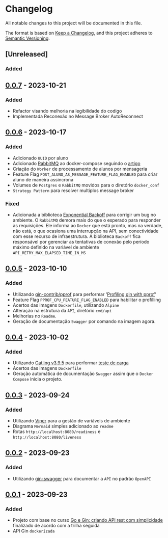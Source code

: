 # Changelog

All notable changes to this project will be documented in this file.

The format is based on [Keep a Changelog](https://keepachangelog.com/en/1.0.0/),
and this project adheres to [Semantic Versioning](https://semver.org/spec/v2.0.0.html).

## [Unreleased]
### Added

## [0.0.7] - 2023-10-21
### Added
- Refactor visando melhoria na legibilidade do codigo
- Implementada Reconexão no Message Broker AutoReconnect

## [0.0.6] - 2023-10-17
### Added
- Adicionado `UUID` por aluno
- Adicionado [RabbitMQ](https://www.rabbitmq.com/) ao docker-compose seguindo o [artigo](https://x-team.com/blog/set-up-rabbitmq-with-docker-compose/)
- Criação do `Worker` de processamento de alunos por mensageria
- Feature Flag `POST_ALUNO_AS_MESSAGE_FEATURE_FLAG_ENABLED` para criar aluno de maneira assincrona
- Volumes de `Postgres` e `RabbitMQ` movidos para o diretório `docker_conf`
- `Strategy Pattern` para resolver multiplos message broker

### Fixed
- Adicionada a biblioteca [Exponential Backoff](https://github.com/cenkalti/backoff) para corrigir um bug no ambiente. O `RabbitMQ` demora mais do que o esperado para responder às requisições. Ele informa ao `Docker` que está pronto, mas na verdade, não está, o que ocasiona uma interrupção na API, sem conectividade com esse recurso de infraestrutura. A biblioteca `Backoff` fica responsável por gerenciar as tentativas de conexão pelo período máximo definido na variável de ambiente `API_RETRY_MAX_ELAPSED_TIME_IN_MS`


## [0.0.5] - 2023-10-10
### Added

- Utilizando [gin-contrib/pprof](https://github.com/gin-contrib/pprof) para performar '[Profiling gin with pprof](https://dizzy.zone/2018/08/23/Profiling-gin-with-pprof/)'
- Feature Flag `PPROF_CPU_FEATURE_FLAG_ENABLED` para habilitar o profilling
- Acertos das imagens `Dockerfile`, utilizando `Alpine`
- Alteração na estrutura da `API`, diretório `cmd/api`
- Melhorias no `Readme`.
- Geração  de documentação `Swagger` por comando na imagem agora.

## [0.0.4] - 2023-10-02
### Added

- Utilizando [Gatling v3.9.5](https://gatling.io/) para performar [teste de carga](https://en.wikipedia.org/wiki/Load_testing)
- Acertos das imagens `Dockerfile`
- Geração automática de documentação `Swagger` assim que o `Docker Compose` inicia o projeto.

## [0.0.3] - 2023-09-24
### Added

- Utilizando [Viper](https://github.com/spf13/viper) para a gestão de variáveis de ambiente
- Diagrama `Mermaid` simples adicionado ao `readme`
- Rotas `http://localhost:8080/readiness` e `http://localhost:8080/liveness`
 
## [0.0.2] - 2023-09-23
### Added

- Utilizando [gin-swagger](https://github.com/swaggo/gin-swagger) para documentar a `API` no padrão `OpenAPI`

## [0.0.1] - 2023-09-23
### Added

- Projeto com base no curso [Go e Gin: criando API rest com simplicidade](https://www.alura.com.br/curso-online-go-gin-api-rest-simplicidade) finalizado de acordo com a trilha seguida
- API Gin `dockerizada`

[0.0.7]: https://github.com/jtonynet/api-gin-rest/compare/v0.0.6...v0.0.7
[0.0.6]: https://github.com/jtonynet/api-gin-rest/compare/v0.0.5...v0.0.6
[0.0.5]: https://github.com/jtonynet/api-gin-rest/compare/v0.0.4...v0.0.5
[0.0.4]: https://github.com/jtonynet/api-gin-rest/compare/v0.0.3...v0.0.4
[0.0.3]: https://github.com/jtonynet/api-gin-rest/compare/v0.0.2...v0.0.3
[0.0.2]: https://github.com/jtonynet/api-gin-rest/compare/v0.0.1...v0.0.2
[0.0.1]: https://github.com/jtonynet/api-gin-rest/releases/tag/v0.0.1
